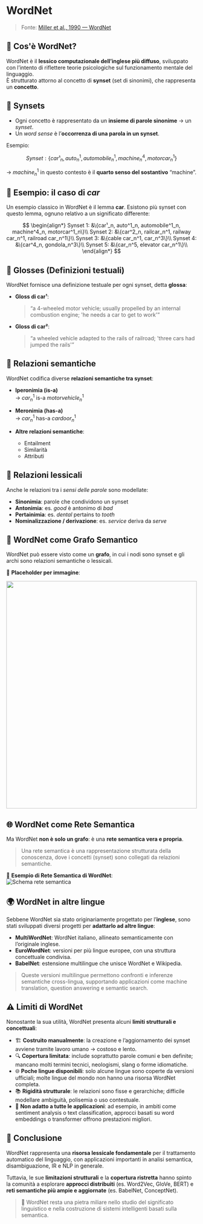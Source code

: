 # WordNet

> Fonte: [Miller et al., 1990 — WordNet](https://wordnet.princeton.edu/)

## 🧠 Cos'è WordNet?

WordNet è il **lessico computazionale dell’inglese più diffuso**, sviluppato con l’intento di riflettere teorie psicologiche sul funzionamento mentale del linguaggio.  
È strutturato attorno al concetto di **synset** (set di sinonimi), che rappresenta un **concetto**.

## 🧩 Synsets

- Ogni concetto è rappresentato da un **insieme di parole sinonime** → un *synset*.
- Un *word sense* è l’**occorrenza di una parola in un synset**.

Esempio:

$$
Synset: \{car¹_n, auto^1_n, automobile^1_n, machine^4_n, motorcar^1_n\}
$$

→ $machine^1_n$ in questo contesto è il **quarto senso del sostantivo** “machine”.

## 🚗 Esempio: il caso di *car*

Un esempio classico in WordNet è il lemma **car**. Esistono più synset con questo lemma, ognuno relativo a un significato differente:

$$
\begin{align*}
Synset 1: &\{car¹_n, auto^1_n, automobile^1_n, machine^4_n, motorcar^1_n\}\\
Synset 2: &\{car^2_n, railcar_n^1, railway car_n^1, railroad car_n^1\}\\
Synset 3: &\{cable car_n^1, car_n^3\}\\
Synset 4: &\{car^4_n, gondola_n^3\}\\
Synset 5: &\{car_n^5, elevator car_n^1\}\\
\end{align*}
$$

## 📝 Glosses (Definizioni testuali)

WordNet fornisce una definizione testuale per ogni synset, detta **glossa**:

- **Gloss di car¹**:
  > “a 4-wheeled motor vehicle; usually propelled by an internal combustion engine; 'he needs a car to get to work'”

- **Gloss di car²**:
  > “a wheeled vehicle adapted to the rails of railroad; 'three cars had jumped the rails'”

## 🔗 Relazioni semantiche

WordNet codifica diverse **relazioni semantiche tra synset**:

- **Iperonimia (is-a)**  
  → $car^1_n$ is-a $motor vehicle_n^1$

- **Meronimia (has-a)**  
  → $car^1_n$ has-a $car door^1_n$

- **Altre relazioni semantiche**:
  - Entailment
  - Similarità
  - Attributi

## 🧬 Relazioni lessicali

Anche le relazioni tra i *sensi delle parole* sono modellate:

- **Sinonimia**: parole che condividono un synset  
- **Antonimia**: es. $good$ è antonimo di $bad$  
- **Pertainimia**: es. $dental$ pertains to $tooth$  
- **Nominalizzazione / derivazione**: es. $service$ deriva da $serve$

## 🔄 WordNet come Grafo Semantico

WordNet può essere visto come un **grafo**, in cui i nodi sono synset e gli archi sono relazioni semantiche o lessicali.

📌 **Placeholder per immagine**:

<img src="/static/images/tikz/b06bb0bacf179b9d5af5dd94aeebc520.svg" style="display: block; width: 100%; height: auto; max-height: 600px;" class="tikz-svg" />

## 🌐 WordNet come Rete Semantica

Ma WordNet **non è solo un grafo**: è una **rete semantica vera e propria**.

> Una rete semantica è una rappresentazione strutturata della conoscenza, dove i concetti (synset) sono collegati da relazioni semantiche.

📌 **Esempio di Rete Semantica di WordNet**:  
![Schema rete semantica](https://www.researchgate.net/profile/Mohamed-Menai/publication/281892834/figure/fig1/AS:347228821573632@1459797210842/Example-of-a-semantic-network-in-wordnet_W640.jpg)

## 🌍 WordNet in altre lingue

Sebbene WordNet sia stato originariamente progettato per l’**inglese**, sono stati sviluppati diversi progetti per **adattarlo ad altre lingue**:

- **MultiWordNet**: WordNet italiano, allineato semanticamente con l’originale inglese.
- **EuroWordNet**: versioni per più lingue europee, con una struttura concettuale condivisa.
- **BabelNet**: estensione multilingue che unisce WordNet e Wikipedia.

> Queste versioni multilingue permettono confronti e inferenze semantiche cross-lingua, supportando applicazioni come machine translation, question answering e semantic search.

## ⚠️ Limiti di WordNet

Nonostante la sua utilità, WordNet presenta alcuni **limiti strutturali e concettuali**:

- 🏗️ **Costruito manualmente**: la creazione e l’aggiornamento dei synset avviene tramite lavoro umano → costoso e lento.
- 🔍 **Copertura limitata**: include soprattutto parole comuni e ben definite; mancano molti termini tecnici, neologismi, slang o forme idiomatiche.
- 🌐 **Poche lingue disponibili**: solo alcune lingue sono coperte da versioni ufficiali; molte lingue del mondo non hanno una risorsa WordNet completa.
- 📚 **Rigidità strutturale**: le relazioni sono fisse e gerarchiche; difficile modellare ambiguità, polisemia o uso contestuale.
- 🔄 **Non adatto a tutte le applicazioni**: ad esempio, in ambiti come sentiment analysis o text classification, approcci basati su word embeddings o transformer offrono prestazioni migliori.

## 📌 Conclusione

WordNet rappresenta una **risorsa lessicale fondamentale** per il trattamento automatico del linguaggio, con applicazioni importanti in analisi semantica, disambiguazione, IR e NLP in generale.

Tuttavia, le sue **limitazioni strutturali** e la **copertura ristretta** hanno spinto la comunità a esplorare **approcci distribuiti** (es. Word2Vec, GloVe, BERT) e **reti semantiche più ampie e aggiornate** (es. BabelNet, ConceptNet).

> 🧠 WordNet resta una pietra miliare nello studio del significato linguistico e nella costruzione di sistemi intelligenti basati sulla semantica.
